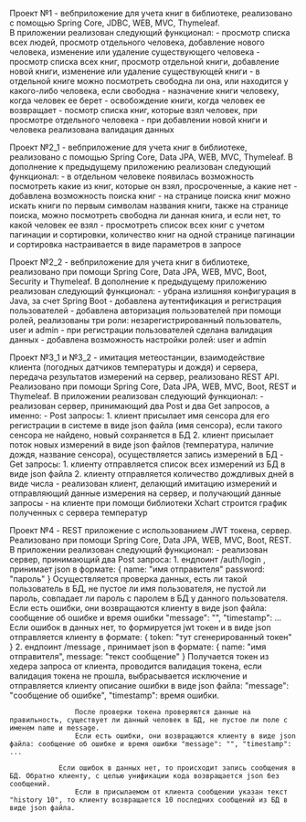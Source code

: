Проект №1 - вебприложение для учета книг в библиотеке, реализовано с помощью Spring Core, JDBC, WEB, MVC, Thymeleaf.  
	В приложении реализован следующий функционал:
	   	- просмотр списка всех людей, просмотр отдельного человека, добавление нового человека, изменение или удаление существующего человека
		- просмотр списка всех книг, просмотр отдельной книги, добавление новой книги, изменение или удаление существующей книги
		- в отдельной книге можно посмотреть свободна ли она, или находится у какого-либо человека, если свободна
		- назначение книги человеку, когда человек ее берет
		- освобождение книги, когда человек ее возвращает
		- посмотр списка книг, которые взял человек, при просмотре отдельного человека
		- при добавлении новой книги и человека реализована валидация данных

Проект №2_1 - вебприложение для учета книг в библиотеке, реализовано с помощью Spring Core, Data JPA, WEB, MVC, Thymeleaf. 
	В дополнение к предыдущему приложению реализован следующий функционал:
		- в отдельном человеке появилась возможность посмотреть какие из книг, которые он взял, просроченные, а какие нет
		- добавлена возможность поиска книг
		- на странице поиска книг можно искать книги по первым символам названия книги, также на странице поиска, можно посмотреть свободна ли данная книга, и если нет, то какой человек ее взял
		- просмотреть список всех книг с учетом пагинации и сортировки, количество книг на одной странице пагинации и сортировка настраивается в виде параметров в запросе

Проект №2_2 - вебприложение для учета книг в библиотеке, реализовано при помощи Spring Core, Data JPA, WEB, MVC, Boot, Security и Thymeleaf. 
	В дополнение к предыдущему приложению реализован следующий функционал:
		- убрана излишняя конфигурация в Java, за счет Spring Boot
		- добавлена аутентификация и регистрация пользователей
		- добавлена авторизация пользователей при помощи ролей, реализованы три роли: незарегистрированный пользователь, user и admin
		- при регистрации пользователей сделана валидация данных
		- добавлена возможность настройки ролей: user и admin

Проект №3_1 и №3_2 - имитация метеостанции, взаимодействие клиента (погодных датчиков температуры и дождя) и сервера, передача результатов измерений на сервер, реализовано REST API.
	Реализовано при помощи Spring Core, Data JPA, WEB, MVC, Boot, REST и Thymeleaf. 
	В приложении реализован следующий функционал:
		- реализован сервер, принимающий два Post и два Get запросов, а именно: 
			- Post запросы: 
				1. клиент присылает имя сенсора для его регистрации в системе в виде json файла (имя сенсора), если такого сенсора не найдено, новый сохраняется в БД
				2. клиент присылает поток новых измерений в виде json файлов (температура, наличие дождя, название сенсора), осуществляется запись измерений в БД
			- Get запросы: 
				1. клиенту отправляется список всех измерений из БД в виде json файла
				2. клиенту отправляется количество дождливых дней в виде числа
		- реализован клиент, делающий имитацию измерений и отправляющий данные измерения на сервер, и получающий данные запросы
		- на клиенте при помощи библиотеки Xchart строится график полученных с сервера температур

Проект №4 - REST приложение с использованием JWT токена, сервер. Реализовано при помощи Spring Core, Data JPA, WEB, MVC, Boot, REST.
	В приложении реализован следующий функционал:
		- реализован сервер, принимающий два Post запроса:
			1. ендпоинт /auth/login , принимает json в формате:
				{
	    				name: "имя отправителя"
    					password: "пароль" 
				}
				Осуществляется проверка данных, есть ли такой пользователь в БД, не пустое ли имя пользователя, не пустой ли пароль, совпадает ли пароль с паролем в БД у данного пользователя.
				Если есть ошибки, они возвращаются клиенту в виде json файла: сообщение об ошибке и время ошибки "message": "", "timestamp": ...
 				Если ошибок в данных нет, то формируется jwt токен и в виде json отправляется клиенту в формате:
				{
    					token: "тут сгенерированный токен" 
				}
			2. ендпоинт /message , принимает json в формате:
				{
    					name:       "имя отправителя",
    					message:    "текст сообщение"
				}
				Получается токен из хедера запроса от клиента, проводится валидация токена, если валидация токена не прошла, выбрасывается исключение и отправляется клиенту описание ошибки в виде json файла: "message": "сообщение об ошибке", "timestamp": время ошибки.

    				После проверки токена проверяются данные на правильность, существует ли данный человек в БД, не пустое ли поле с именем name и message. 
    				Если есть ошибки, они возвращаются клиенту в виде json файла: сообщение об ошибке и время ошибки "message": "", "timestamp": ...

				Если ошибок в данных нет, то происходит запись сообщения в БД. Обратно клиенту, с целью унификации кода возвращается json без сообщений.
    				Если в присылаемом от клиента сообщении указан текст "history 10", то клиенту возвращается 10 последних сообщений из БД в виде json файла.